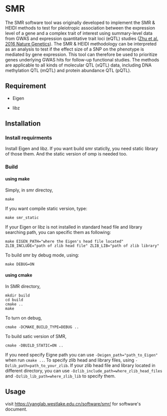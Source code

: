 # SMR

The SMR software tool was originally developed to implement the SMR & HEIDI methods to test for pleiotropic association between the expression level of a gene and a complex trait of interest using summary-level data from GWAS and expression quantitative trait loci (eQTL) studies ([Zhu et al. 2016 Nature Genetics](https://www.nature.com/articles/ng.3538/)). The SMR & HEIDI methodology can be interpreted as an analysis to test if the effect size of a SNP on the phenotype is mediated by gene expression. This tool can therefore be used to prioritize genes underlying GWAS hits for follow-up functional studies. The methods are applicable to all kinds of molecular QTL (xQTL) data, including DNA methylation QTL (mQTL) and protein abundance QTL (pQTL).


## Requirement  

* Eigen

* libz  

## Installation

### Install requirments  
Install Eigen and libz. If you want build smr staticlly, you need static library of those them. And the static version of omp is needed too.

### Build

#### using make

Simply, in smr directoy,

```
make
```

If you want compile static version, type:

```
make smr_static
```

If your Eigen or libz is not installed in standard head file and library searching path, you can
specific them as following:

```
make EIGEN_PATH="where the Eigen's head file located" ZLIB_INCLUDE="path of zlib head file" ZLIB_LIB="path of zlib library"
```

To build smr by debug mode, using:

```
make DEBUG=ON
```

#### using cmake

In SMR directory,

```shell
mkdir build
cd build
cmake ..
make
```

To turn on debug,

```shell
cmake -DCMAKE_BUILD_TYPE=DEBUG ..
```

To build satic version of SMR,

```shell
cmake -DBUILD_STATIC=ON ..
```

If you need specify Eigne path you can use `-Deigen_path="path_to_Eigen"` when run `cmake ..`. To specify zlib head and library files, using `-Dzlib_path=path_to_your_zlib`. If your zlib head file and library located in different directory, you can use `-Dzlib_include_path=where_zlib_head_files` and `-Dzlib_lib_path=where_zlib_lib` to specify them.


## Usage  
visit https://yanglab.westlake.edu.cn/software/smr/ for software's document.
